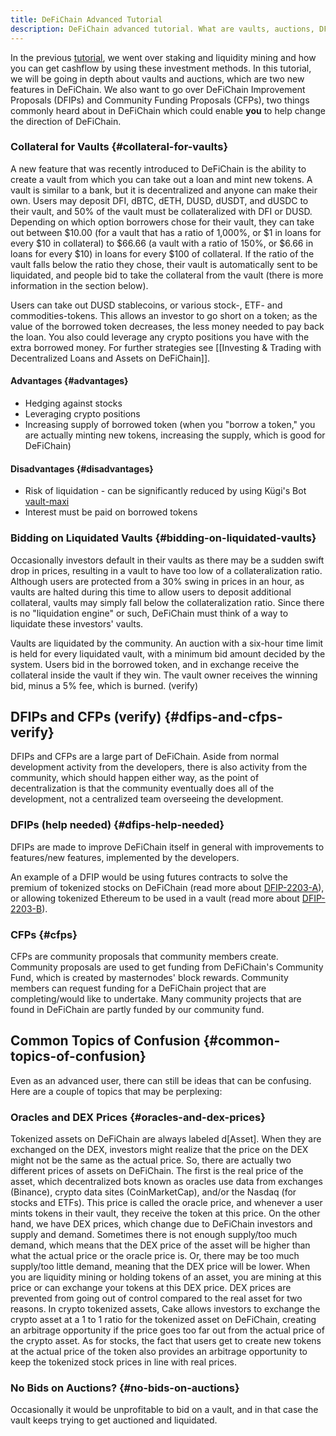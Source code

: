 ```yaml
---
title: DeFiChain Advanced Tutorial
description: DeFiChain advanced tutorial. What are vaults, auctions, DFIPs and CFPs? Oracle prices vs. DEX prices.
---
```


In the previous [tutorial](./DeFiChain_Intermediate_Tutorial.md), we went over staking and liquidity mining and how you can get cashflow by using these investment methods. In this tutorial, we will be going in depth about vaults and auctions, which are two new features in DeFiChain. We also want to go over DeFiChain Improvement Proposals (DFIPs) and Community Funding Proposals (CFPs), two things commonly heard about in DeFiChain which could enable **you** to help change the direction of DeFiChain.

### Collateral for Vaults {#collateral-for-vaults}

A new feature that was recently introduced to DeFiChain is the ability to create a vault from which you can take out a loan and mint new tokens. A vault is similar to a bank, but it is decentralized and anyone can make their own. Users may deposit DFI, dBTC, dETH, DUSD, dUSDT, and dUSDC to their vault, and 50% of the vault must be collateralized with DFI or DUSD. Depending on which option borrowers chose for their vault, they can take out between $10.00 (for a vault that has a ratio of 1,000%, or $1 in loans for every $10 in collateral) to $66.66 (a vault with a ratio of 150%, or $6.66 in loans for every $10) in loans for every $100 of collateral. If the ratio of the vault falls below the ratio they chose, their vault is automatically sent to be liquidated, and people bid to take the collateral from the vault (there is more information in the section below).

Users can take out DUSD stablecoins, or various stock-, ETF- and commodities-tokens. This allows an investor to go short on a token; as the value of the borrowed token decreases, the less money needed to pay back the loan. You also could leverage any crypto positions you have with the extra borrowed money. For further strategies see [[Investing & Trading with Decentralized Loans and Assets on DeFiChain]].

#### Advantages {#advantages}

- Hedging against stocks
- Leveraging crypto positions
- Increasing supply of borrowed token (when you "borrow a token," you are actually minting new tokens, increasing the supply, which is good for DeFiChain)

#### Disadvantages {#disadvantages}

- Risk of liquidation - can be significantly reduced by using Kügi's Bot [vault-maxi](https://github.com/kuegi/defichain_maxi)
- Interest must be paid on borrowed tokens

### Bidding on Liquidated Vaults {#bidding-on-liquidated-vaults}

Occasionally investors default in their vaults as there may be a sudden swift drop in prices, resulting in a vault to have too low of a collateralization ratio. Although users are protected from a 30% swing in prices in an hour, as vaults are halted during this time to allow users to deposit additional collateral, vaults may simply fall below the collateralization ratio. Since there is no "liquidation engine" or such, DeFiChain must think of a way to liquidate these investors' vaults.

Vaults are liquidated by the community. An auction with a six-hour time limit is held for every liquidated vault, with a minimum bid amount decided by the system. Users bid in the borrowed token, and in exchange receive the collateral inside the vault if they win. The vault owner receives the winning bid, minus a 5% fee, which is burned. (verify)

## DFIPs and CFPs (verify) {#dfips-and-cfps-verify}

DFIPs and CFPs are a large part of DeFiChain. Aside from normal development activity from the developers, there is also activity from the community, which should happen either way, as the point of decentralization is that the community eventually does all of the development, not a centralized team overseeing the development.

### DFIPs (help needed) {#dfips-help-needed}

DFIPs are made to improve DeFiChain itself in general with improvements to features/new features, implemented by the developers.

An example of a DFIP would be using futures contracts to solve the premium of tokenized stocks on DeFiChain (read more about [DFIP-2203-A](https://github.com/DeFiCh/dfips/issues/127)), or allowing tokenized Ethereum to be used in a vault (read more about [DFIP-2203-B](https://github.com/DeFiCh/dfips/issues/128)).

### CFPs {#cfps}

CFPs are community proposals that community members create. Community proposals are used to get funding from DeFiChain's Community Fund, which is created by masternodes' block rewards. Community members can request funding for a DeFiChain project that are completing/would like to undertake. Many community projects that are found in DeFiChain are partly funded by our community fund.

## Common Topics of Confusion {#common-topics-of-confusion}

Even as an advanced user, there can still be ideas that can be confusing. Here are a couple of topics that may be perplexing:

### Oracles and DEX Prices {#oracles-and-dex-prices}

Tokenized assets on DeFiChain are always labeled d\[Asset\]. When they are exchanged on the DEX, investors might realize that the price on the DEX might not be the same as the actual price. So, there are actually two different prices of assets on DeFiChain. The first is the real price of the asset, which decentralized bots known as oracles use data from exchanges (Binance), crypto data sites (CoinMarketCap), and/or the Nasdaq (for stocks and ETFs). This price is called the oracle price, and whenever a user mints tokens in their vault, they receive the token at this price. On the other hand, we have DEX prices, which change due to DeFiChain investors and supply and demand. Sometimes there is not enough supply/too much demand, which means that the DEX price of the asset will be higher than what the actual price or the oracle price is. Or, there may be too much supply/too little demand, meaning that the DEX price will be lower. When you are liquidity mining or holding tokens of an asset, you are mining at this price or can exchange your tokens at this DEX price. DEX prices are prevented from going out of control compared to the real asset for two reasons. In crypto tokenized assets, Cake allows investors to exchange the crypto asset at a 1 to 1 ratio for the tokenized asset on DeFiChain, creating an arbitrage opportunity if the price goes too far out from the actual price of the crypto asset. As for stocks, the fact that users get to create new tokens at the actual price of the token also provides an arbitrage opportunity to keep the tokenized stock prices in line with real prices.

### No Bids on Auctions? {#no-bids-on-auctions}

Occasionally it would be unprofitable to bid on a vault, and in that case the vault keeps trying to get auctioned and liquidated.
